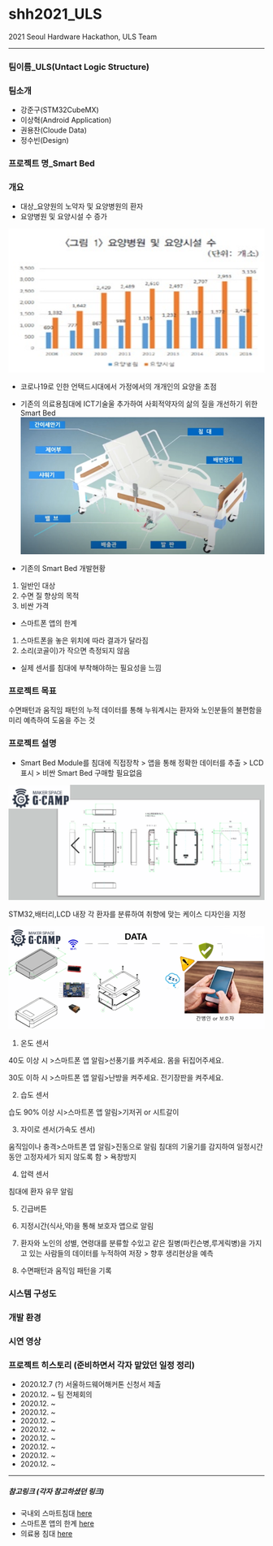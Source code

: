 # shh2021_ULS
 2021 Seoul Hardware Hackathon, ULS Team
 ___
### 팀이름_ULS(Untact Logic Structure)
### 팀소개
 * 강준구(STM32CubeMX)
 * 이상혁(Android Application)
 * 권용찬(Cloude Data)
 * 정수빈(Design)
 ### 프로젝트 명_Smart Bed
### 개요
 * 대상_요양원의 노약자 및 요양병원의 환자
 * 요양병원 및 요양시설 수 증가
 
 ![요양병원 및 요양시설 수 증가](https://github.com/Moderato-Swift/shh2021_ULS/blob/main/image/dataChartOne.png?raw=true)
 * 코로나19로 인한 언택드시대에서 가정에서의 개개인의 요양을 초점
 
 * 기존의 의료용침대에 ICT기술울 추가하여 사회적약자의 삶의 질을 개선하기 위한 Smart Bed
 ![기존 의료용침대](https://github.com/Moderato-Swift/shh2021_ULS/blob/main/image/smartbed_resize.png?raw=true)
 * 기존의 Smart Bed 개발현황
  1. 일반인 대상
  2. 수면 질 향상의 목적
  3. 비싼 가격
  * 스마트폰 앱의 한계
  1. 스마트폰을 놓은 위치에 따라 결과가 달라짐
  2. 소리(코골이)가 작으면 측정되지 않음
 * 실제 센서를 침대에 부착해야하는 필요성을 느낌
 
 ### 프로젝트 목표
 
 수면패턴과 움직임 패턴의 누적 데이터를 통해 누워계시는 환자와 노인분들의 불편함을 미리 예측하여 도움을 주는 것
 
 ### 프로젝트 설명
  
  * Smart Bed Module를 침대에 직접장착 > 앱을 통해 정확한 데이터를 추출 > LCD 표시 > 비싼 Smart Bed 구매할 필요없음
  
   ![Smart Bed Case 도면](https://github.com/Moderato-Swift/shh2021_ULS/blob/main/image/drawing_2.png?raw=true)
   
   STM32,배터리,LCD 내장
   각 환자를 분류하여 취향에 맞는 케이스 디자인을 지정
  
   ![Smart Bed Module](https://github.com/Moderato-Swift/shh2021_ULS/blob/main/image/drawing_3.png?raw=true)
  
  1. 온도 센서
  
  40도 이상 시 >스마트폰 앱 알림>선풍기를 켜주세요. 몸을 뒤집어주세요.
  
  30도 이하 시 >스마트폰 앱 알림>난방을 켜주세요. 전기장판을 켜주세요.
  
  2. 습도 센서
  
  습도 90% 이상 시>스마트폰 앱 알림>기저귀 or 시트갈이
  
  3. 자이로 센서(가속도 센서)
  
  움직임이나 충격>스마트폰 앱 알림>진동으로 알림
  침대의 기울기를 감지하여 일정시간동안 고정자세가 되지 않도록 함 > 욕창방지
  
  4. 압력 센서
  
  침대에 환자 유무 알림
  
  5. 긴급버튼
  
  6. 지정시간(식사,약)을 통해 보호자 앱으로 알림
  
  7. 환자와 노인의 성별, 연령대를 분류할 수있고 같은 질병(파킨슨병,루게릭병)을 가지고 있는 사람들의 데이터를 누적하여 저장   > 향후 생리현상을 예측
  
  8. 수면패턴과 움직임 패턴을 기록
  
  ### 시스템 구성도
  ### 개발 환경
  
  
  ### 시연 영상 
  
  
  
  
  ### 프로젝트 히스토리 (준비하면서 각자 맡았던 일정 정리)
  * 2020.12.7 (?) 서울하드웨어해커톤 신청서 제출
  * 2020.12. ~ 팀 전체회의
  * 2020.12. ~ 
  * 2020.12. ~
  * 2020.12. ~
  * 2020.12. ~
  * 2020.12. ~
  * 2020.12. ~
  * 2020.12. ~
  * 2020.12. ~
  ___
 ##### 참고링크 (각자 참고하셨던 링크)
 
 * 국내외 스마트침대 [here](https://www.youtube.com/watch?v=BJTeHOZERnA&feature=youtu.be)
 * 스마트폰 앱의 한계 [here](https://www.youtube.com/watch?app=desktop&v=znju4QaRpok)
 * 의료용 침대 [here](https://www.youtube.com/watch?app=desktop&v=xHsvN7MNfRM)
 
 

 
 

